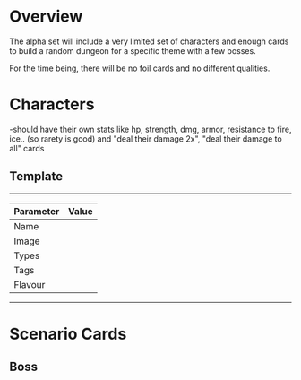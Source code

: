 # Overview
The alpha set will include a very limited set of characters and enough cards to build a random dungeon for a specific theme with a few bosses.

For the time being, there will be no foil cards and no different qualities.

# Characters

 -should have their own stats like hp, strength, dmg, armor, resistance to fire, ice.. (so rarety is good) and "deal their damage 2x", "deal their damage to all" cards

## Template
___
**Parameter**|**Value**|
---|---|
Name||
Image||
Types||
Tags||
Flavour||
___

# Scenario Cards

## Boss


